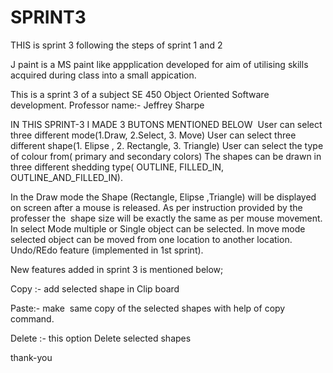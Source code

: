 # SPRINT3
THIS is sprint 3 following the steps of sprint 1 and 2&nbsp;

J paint is a MS paint like appplication developed for aim of utilising skills acquired during class into a small appication.&nbsp;

This is a sprint 3 of a subject SE 450 Object Oriented Software development. Professor name:- Jeffrey Sharpe

IN THIS SPRINT-3 I MADE 3 BUTONS MENTIONED BELOW&nbsp;
User can select three different mode(1.Draw, 2.Select, 3. Move)
User can select three different shape(1. Elipse , 2. Rectangle, 3. Triangle)
User can select the type of colour from( primary and secondary colors)
The shapes can be drawn in three different shedding type( OUTLINE, FILLED_IN, OUTLINE_AND_FILLED_IN).


In the Draw mode the Shape (Rectangle, Elipse ,Triangle) will be displayed on screen after a mouse is released. As per instruction provided by the professer the&nbsp; shape size will be exactly the same as per mouse movement.&nbsp;
In select Mode multiple or Single object can be selected.
In move mode selected object can be moved from one location to another location.
Undo/REdo feature (implemented in 1st sprint).


New features added in sprint 3 is mentioned below;

Copy :- add selected shape in Clip board&nbsp;

Paste:- make&nbsp; same copy of the selected shapes with help of copy command.

Delete :- this option Delete selected shapes

thank-you
